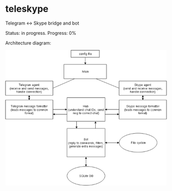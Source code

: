 # teleskype
Telegram &lt;-> Skype bridge and bot

Status: in progress. Progress: 0%

Architecture diagram:

![design](docs/images/design.png)
